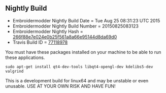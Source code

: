 
Nightly Build
------------------------------

* Embroidermodder Nightly Build Date = Tue Aug 25 08:31:23 UTC 2015
* Embroidermodder Nightly Build Number = 20150825083123
* Embroidermodder Nightly Hash = [266f88e7e024e0b25f561a8a66e95144d8da69d0](https://github.com/Embroidermodder/Embroidermodder/commit/266f88e7e024e0b25f561a8a66e95144d8da69d0)
* Travis Build ID = [77118978](https://travis-ci.org/Embroidermodder/Embroidermodder/builds/77118978)

You must have these packages installed on your machine to be able to run these applications.
```
sudo apt-get install qt4-dev-tools libqt4-opengl-dev kdelibs5-dev valgrind
```

This is a development build for linux64 and may be unstable or even unusable.
USE AT YOUR OWN RISK AND HAVE FUN!

